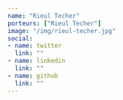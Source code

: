 ```yaml
---
name: "Rieul Techer"
porteurs: ["Rieul Techer"]
image: "/img/rieul-techer.jpg"
social:
- name: twitter
  link: ""
- name: linkedin
  link: ""
- name: github
  link: ""
---
```

